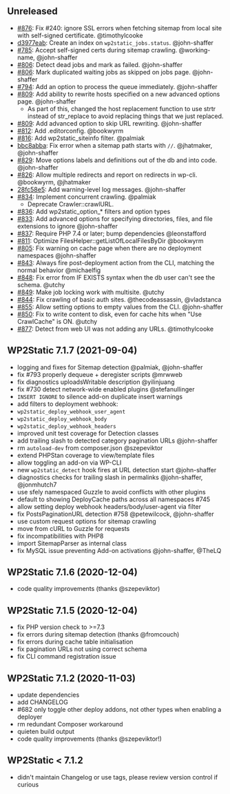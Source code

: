 ## Unreleased

 - [#876](https://github.com/WP2Static/wp2static/pull/876): Fix #240: ignore SSL errors when fetching sitemap from local site with self-signed certificate. @timothylcooke
 - [d3977eab](d3977eab6be24c4985d998a7f4bf07409ef4a71b): Create an index on `wp2static_jobs.status`. @john-shaffer
 - [#785](https://github.com/leonstafford/wp2static/issues/785): Accept self-signed certs during sitemap crawling. @working-name, @john-shaffer
 - [#806](https://github.com/leonstafford/wp2static/pull/806): Detect dead jobs and mark as failed. @john-shaffer
 - [#806](https://github.com/leonstafford/wp2static/pull/806): Mark duplicated waiting jobs as skipped on jobs page. @john-shaffer
 - [#794](https://github.com/leonstafford/wp2static/issues/794): Add an option to process the queue immediately. @john-shaffer
 - [#809](https://github.com/leonstafford/wp2static/pull/809): Add ability to rewrite hosts specified on a new advanced options page. @john-shaffer
   - As part of this, changed the host replacement function to use strtr instead of str_replace to avoid replacing things that we just replaced.
 - [#809](https://github.com/leonstafford/wp2static/pull/809): Add advanced option to skip URL rewriting. @john-shaffer
 - [#812](https://github.com/leonstafford/wp2static/pull/812): Add .editorconfig. @bookwyrm
 - [#816](https://github.com/leonstafford/wp2static/pull/816): Add wp2static_siteinfo filter. @palmiak
 - [bbc8abba](https://github.com/leonstafford/wp2static/commit/bbc8abba9103d097a62a6bbbd8d7a4229e788f4b): Fix error when a sitemap path starts with `//`. @jhatmaker, @john-shaffer
 - [#829](https://github.com/leonstafford/wp2static/pull/829): Move options labels and definitions out of the db and into code. @john-shaffer
 - [#826](https://github.com/leonstafford/wp2static/pull/826): Allow multiple redirects and report on redirects in wp-cli. @bookwyrm, @jhatmaker
 - [28fc58e5](https://github.com/leonstafford/wp2static/commit/28fc58e5f7694129e5919530adcd6c57435391fb): Add warning-level log messages. @john-shaffer
 - [#834](https://github.com/leonstafford/wp2static/pull/834): Implement concurrent crawling. @palmiak
   - Deprecate Crawler::crawlURL.
 - [#836](https://github.com/leonstafford/wp2static/pull/835): Add wp2static_option_\* filters and option types
 - [#833](https://github.com/leonstafford/wp2static/pull/833): Add advanced options for specifying directories, files, and file extensions to ignore @john-shaffer
 - [#837](https://github.com/leonstafford/wp2static/pull/837): Require PHP 7.4 or later; bump dependencies @leonstafford
 - [#811](https://github.com/leonstafford/wp2static/issues/811): Optimize FilesHelper::getListOfLocalFilesByDir @bookwyrm
 - [#805](https://github.com/leonstafford/wp2static/issues/805): Fix warning on cache page when there are no deployment namespaces @john-shaffer
 - [#843](https://github.com/leonstafford/wp2static/issues/843): Always fire post-deployment action from the CLI, matching the normal behavior @michaelfig
 - [#848](https://github.com/leonstafford/wp2static/issues/848): Fix error from IF EXISTS syntax when the db user can't see the schema. @utchy
 - [#849](https://github.com/leonstafford/wp2static/issues/849): Make job locking work with multisite. @utchy
 - [#844](https://github.com/leonstafford/wp2static/issues/844): Fix crawling of basic auth sites. @thecodeassassin, @vladstanca
 - [#855](https://github.com/leonstafford/wp2static/issues/855): Allow setting options to empty values from the CLI. @john-shaffer
 - [#850](https://github.com/leonstafford/wp2static/issues/850): Fix to write content to disk, even for cache hits when "Use CrawlCache" is ON. @utchy
 - [#877](https://github.com/leonstafford/wp2static/issues/877): Detect from web UI was not adding any URLs. @timothylcooke

## WP2Static 7.1.7 (2021-09-04)

 - logging and fixes for Sitemap detection @palmiak, @john-shaffer
 - fix #793 properly dequeue + deregister scripts @mrwweb
 - fix diagnostics uploadsWritable description @yilinjuang
 - fix #730 detect network-wide enabled plugins @stefanullinger
 - `INSERT IGNORE` to silence add-on duplicate insert warnings
 - add filters to deployment webhook:
  - `wp2static_deploy_webhook_user_agent`
  - `wp2static_deploy_webhook_body`
  - `wp2static_deploy_webhook_headers`
 - improved unit test coverage for Detection classes
 - add trailing slash to detected category pagination URLs @john-shaffer
 - rm `autoload-dev` from composer.json @szepeviktor
 - extend PHPStan coverage to view/template files
 - allow toggling an add-on via WP-CLI
 - new `wp2static_detect` hook fires at URL detection start @john-shaffer
 - diagnostics checks for trailing slash in permalinks @john-shaffer, @jonmhutch7
 - use sfely namespaced Guzzle to avoid conflicts with other plugins
 - default to showing DeployCache paths across all namespaces #745
 - allow setting deploy webhook headers/body/user-agent via filter
 - fix PostsPaginationURL detection #758 @petewilcock, @john-shaffer
 - use custom request options for sitemap crawling
 - move from cURL to Guzzle for requests
 - fix incompatibilities with PHP8
 - import SitemapParser as internal class
 - fix MySQL issue preventing Add-on activations @john-shaffer, @TheLQ

## WP2Static 7.1.6 (2020-12-04)

 - code quality improvements (thanks @szepeviktor)

## WP2Static 7.1.5 (2020-12-04)

 - fix PHP version check to >=7.3
 - fix errors during sitemap detection (thanks @fromcouch)
 - fix errors during cache table initialisation
 - fix pagination URLs not using correct schema
 - fix CLI command registration issue

## WP2Static 7.1.2 (2020-11-03)

 - update dependencies
 - add CHANGELOG
 - #682 only toggle other deploy addons, not other types when enabling a deployer
 - rm redundant Composer workaround
 - quieten build output
 - code quality improvements (thanks @szepeviktor!)

## WP2Static &lt; 7.1.2

 - didn't maintain Changelog or use tags, please review version control if curious

